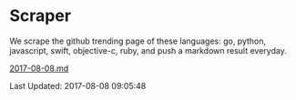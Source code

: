 # Scraper

We scrape the github trending page of these languages: go, python, javascript, swift, objective-c, ruby, and push a markdown result everyday.

[2017-08-08.md](https://github.com/henson/Scraper/blob/master/2017-08-08.md)

Last Updated: 2017-08-08 09:05:48